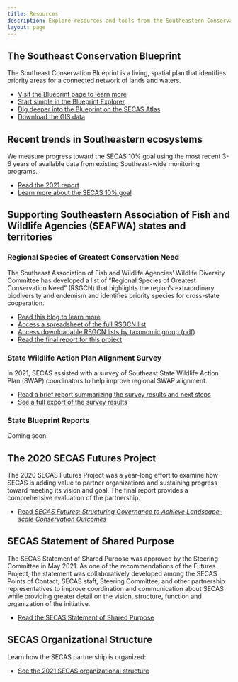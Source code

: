 ```yaml
---
title: Resources
description: Explore resources and tools from the Southeastern Conservation Adaptation Strategy.
layout: page
---
```

## The Southeast Conservation Blueprint

The Southeast Conservation Blueprint is a living, spatial plan that identifies priority areas for a connected network of lands and waters. 
<ul><li><a href="../blueprint">Visit the Blueprint page to learn more</a></li>
  <li><a href="https://blueprint.geoplatform.gov/southeast/">Start simple in the Blueprint Explorer</a></li>
  <li><a href="https://secas-fws.hub.arcgis.com/pages/blueprint">Dig deeper into the Blueprint on the SECAS Atlas</a></li>
  <li><a href="https://www.sciencebase.gov/catalog/file/get/62d57290d34e87fffb2dda52?name=Southeast_Blueprint_2022_Data_Download.zip">Download the GIS data</a></li></ul>

## Recent trends in Southeastern ecosystems

We measure progress toward the SECAS 10% goal using the most recent 3-6 years of available data from existing Southeast-wide monitoring programs.
<ul><li><a href="../pdf/SECAS-goal-report-2021.pdf">Read the 2021 report</a></li>
  <li><a href="../our-goal">Learn more about the SECAS 10% goal</a></li></ul>
  
## Supporting Southeastern Association of Fish and Wildlife Agencies (SEAFWA) states and territories

### Regional Species of Greatest Conservation Need

The Southeast Association of Fish and Wildlife Agencies’ Wildlife Diversity Committee has developed a list of “Regional Species of Greatest Conservation Need” (RSGCN) that highlights the region’s extraordinary biodiversity and endemism and identifies priority species for cross-state cooperation.

<ul><li><a href="../2019/09/30/Priorities-for-Conservation-in-Southeastern-States.html">Read this blog to learn more</a></li>
  <li><a href="https://georgiabiodiversity.org/natels/sersgcn">Access a spreadsheet of the full RSGCN list</a></li>
  <li><a href="https://www.nwf.org/Our-Work/Wildlife-Conservation/southeast-regional-priority-species">Access downloadable RSGCN lists by taxonomic group (pdf)</a></li>
  <li><a href="../pdf/SEAFWA_RSGCN_Final_Report_20190715.pdf">Read the final report for this project</a></li></ul>
  
### State Wildlife Action Plan Alignment Survey

In 2021, SECAS assisted with a survey of Southeast State Wildlife Action Plan (SWAP) coordinators to help improve regional SWAP alignment.

<ul><li><a href="../pdf/SWAP_alignment_survey_results_2021.pdf">Read a brief report summarizing the survey results and next steps</a></li>
  <li><a href="../pdf/2021SWAPCoordinatorSurvey_Results_20210902.pdf">See a full export of the survey results</a></li></ul>
  
### State Blueprint Reports

Coming soon!
  
## The 2020 SECAS Futures Project

The 2020 SECAS Futures Project was a year-long effort to examine how SECAS is adding value to partner organizations and sustaining progress toward meeting its vision and goal. The final report provides a comprehensive evaluation of the partnership.
<ul><li><a href="http://secassoutheast.org/pdf/SECAS_Futures_final_report_March_2021.pdf">Read <i>SECAS Futures: Structuring Governance to Achieve Landscape-scale Conservation Outcomes</i></a></li></ul>

## SECAS Statement of Shared Purpose

The SECAS Statement of Shared Purpose was approved by the Steering Committee in May 2021. As one of the recommendations of the Futures Project, the statement was collaboratively developed among the SECAS Points of Contact, SECAS staff, Steering Committee, and other partnership representatives to improve coordination and communication about SECAS while providing greater detail on the vision, structure, function and organization of the initiative.

<ul><li><a href="http://secassoutheast.org/pdf/SECAS_final_Purpose_Statement_approved_5-24-2021.pdf">Read the SECAS Statement of Shared Purpose</a></li></ul>

## SECAS Organizational Structure

Learn how the SECAS partnership is organized:

<ul><li><a href="http://secassoutheast.org/pdf/SECAS_Org_Structure_2021.pdf">See the 2021 SECAS organizational structure</a></li></ul>
